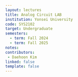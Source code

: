 ```yaml
---
layout: lectures 
title: Analog Circuit LAB
institution: Yonsei University
code: SYS2102
target: Undergraduate
semesters:
  - term: Fall 2024
  - term: Fall 2025
notes:
contributors:
 - Daehoon Kim
linked: false
template: false
---
```

